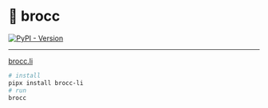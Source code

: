 # 🥦 brocc

[![PyPI - Version](https://img.shields.io/pypi/v/brocc-li.svg)](https://pypi.org/project/brocc-li)

---

[brocc.li](http://brocc.li)

```sh
# install
pipx install brocc-li
# run
brocc
```

